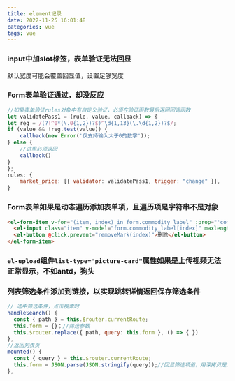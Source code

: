 ```yaml
---
title: element记录
date: 2022-11-25 16:01:48
categories: vue
tags: vue
---
```


### input中加slot标签，表单验证无法回显
默认宽度可能会覆盖回显值，设置足够宽度

### Form表单验证通过，却没反应
```js
//如果表单验证rules对象中有自定义验证，必须在验证函数最后返回回调函数
let validatePass1 = (rule, value, callback) => {
let reg = /(?!^0*(\.0{1,2})?$)^\d{1,13}(\.\d{1,2})?$/;
if (value && !reg.test(value)) {
    callback(new Error('仅支持输入大于0的数字'));
} else {
    //这里必须返回
    callback()
}
};
rules: {
    market_price: [{ validator: validatePass1, trigger: "change" }],
}
```

### Form表单如果是动态遍历添加表单项，且遍历项是字符串不是对象
```html
<el-form-item v-for="(item, index) in form.commodity_label" :prop="'commodity_label.' + index" :key="index">
  <el-input class="item" v-model="form.commodity_label[index]" maxlength="6" placeholder="请输入"></el-input>
  <el-button @click.prevent="removeMark(index)">删除</el-button>
</el-form-item>
```


### `el-upload`组件`list-type="picture-card"`属性如果是上传视频无法正常显示，不如antd，狗头

### 列表筛选条件添加到链接，以实现跳转详情返回保存筛选条件
```js
// 选中筛选条件，点击搜索时
handleSearch() {
  const { path } = this.$router.currentRoute;
  this.form = {}；//筛选参数
  this.$router.replace({ path, query: this.form }, () => { })
},
//返回列表页
mounted() {
  const { query } = this.$router.currentRoute;
  this.form = JSON.parse(JSON.stringify(query));//回显筛选项值，用深拷贝是为了form和query彻底隔离开，否则会影响form赋值
},
```
